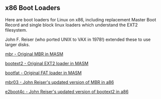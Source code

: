 ## x86 Boot Loaders

Here are boot loaders for Linux on x86, including replacement Master Boot
Record and single block linux loaders which understand the EXT2 filesystem.

John F. Reiser (who ported UNIX to VAX in 1978!) extended these to use
larger disks.

[mbr - Original MBR in MASM](https://github.com/jhallen/joes-sandbox/tree/master/boot/mbr)

[bootext2 - Original EXT2 loader in MASM](https://github.com/jhallen/joes-sandbox/tree/master/boot/bootext2)

[bootfat - Original FAT loader in MASM](https://github.com/jhallen/joes-sandbox/tree/master/boot/bootfat)

[mbr03 - John Reiser's updated version of MBR in a86](https://github.com/jhallen/joes-sandbox/tree/master/boot/mbr03)

[e2boot4c - John Reiser's updated version of bootext2 in a86](https://github.com/jhallen/joes-sandbox/tree/master/boot/e2boot4c)
